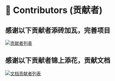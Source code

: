 ﻿# 👯 Contributors (贡献者)

## 感谢以下贡献者添砖加瓦，完善项目

<a href="https://github.com/dotnetcore/WebApiClient/graphs/contributors">
  <img :src="'https://contrib.rocks/image?repo=dotnetcore/WebApiClient&cache-bust=' + new Date().toISOString().split('T')[0]" alt="贡献者列表" />
</a>

## 感谢以下贡献者锦上添花，贡献文档

<a href="https://github.com/WebApiClient/WebApiClientWiki/graphs/contributors">
  <img :src="'https://contrib.rocks/image?repo=WebApiClient/WebApiClientWiki&cache-bust=' + new Date().toISOString().split('T')[0]" alt="文档贡献者列表" />
</a>

